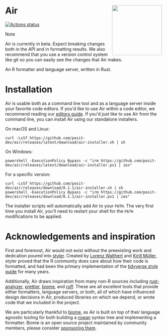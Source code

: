 Air <img src="docs/images/air.png" align="right" height=160 />
============================================================================

[![Actions status](https://github.com/posit-dev/air/actions/workflows/test.yml/badge.svg)](https://github.com/posit-dev/air/actions)

> [!NOTE]
> Air is currently in beta. Expect breaking changes both in the API and in formatting results. We also recommend that you use a version control system like git so you can easily see the changes that Air makes.

An R formatter and language server, written in Rust.

# Installation

Air is usable both as a command line tool and as a language server inside your favorite code editors. If you'd like to use Air within a code editor, we recommend reading our [editors guide](https://posit-dev.github.io/air/editors.html). If you'd just like to use Air from the command line, you can install Air using our standalone installers.

On macOS and Linux:

```shell
curl -LsSf https://github.com/posit-dev/air/releases/latest/download/air-installer.sh | sh
```

On Windows:

```shell
powershell -ExecutionPolicy Bypass -c "irm https://github.com/posit-dev/air/releases/latest/download/air-installer.ps1 | iex"
```

For a specific version:

```shell
curl -LsSf https://github.com/posit-dev/air/releases/download/0.1.1/air-installer.sh | sh
powershell -ExecutionPolicy Bypass -c "irm https://github.com/posit-dev/air/releases/download/0.1.1/air-installer.ps1 | iex"
```

The installer scripts will automatically add Air to your `PATH`. The very first time you install Air, you'll need to restart your shell for the `PATH` modifications to be applied.

# Acknowledgements and inspiration

First and foremost, Air would not exist without the preexisting work and dedication poured into [styler](https://github.com/r-lib/styler). Created by [Lorenz Walthert](https://github.com/lorenzwalthert) and [Kirill Müller](https://github.com/krlmlr), styler proved that the R community does care about how their code is formatted, and had been the primary implementation of the [tidyverse style guide](https://style.tidyverse.org/) for many years.

Additionally, Air draws inspiration from many non-R sources including [rust-analyzer](https://github.com/rust-lang/rust-analyzer), [prettier](https://github.com/prettier/prettier), [biome](https://github.com/biomejs/biome), and [ruff](https://github.com/astral-sh/ruff). These are all excellent tools that provide either formatters, language servers, or both, all of which have influenced design decisions in Air, produced libraries on which we depend, or wrote code that we included in the project.

We are particularly thankful to [biome](https://github.com/biomejs/biome), as Air is built on top of their language agnostic tooling for both building a [rowan](https://github.com/rust-analyzer/rowan) syntax tree and implementing a formatter. Biome is an open source project maintained by community members, please consider [sponsoring them](https://github.com/sponsors/biomejs#sponsors).
